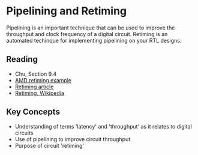 
# Pipelining and Retiming

Pipelining is an important technique that can be used to improve the throughput and clock frequency of a digital circuit.
Retiming is an automated techinque for implementing pipelining on your RTL designs.

## Reading

* Chu, Section 9.4
* [AMD retiming example](https://adaptivesupport.amd.com/s/article/934201?language=en_US)
* [Retiming article](https://www.sciencedirect.com/science/article/pii/S0167926097000023)
* [Retiming, Wikipedia](https://en.wikipedia.org/wiki/Retiming)

## Key Concepts

  * Understanding of terms 'latency' and 'throughput' as it relates to digital circuits
  * Use of pipelining to improve circuit throughput
  * Purpose of circuit 'retiming'

